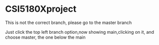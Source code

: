 # CSI5180Xproject
This is not the correct branch, please go to the master branch

Just click the top left branch option,now showing main,clicking on it, and choose master, the one below the main
